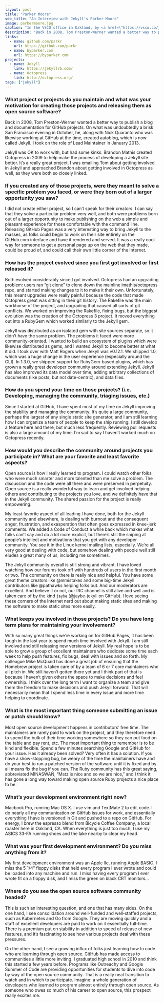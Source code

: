 ```yaml
---
layout: post
title: "Parker Moore"
seo_title: "An Interview with Jekyll's Parker Moore"
image: parkermoore.jpg
caption: "In the VSCO office in Oakland, by <a href=\"https://vsco.co/jgenden\" target=\"_blank\">Joe Genden</a>"
description: "Back in 2008, Tom Preston-Werner wanted a better way to publish a blog and documentation for GitHub projects."
links:
  - name: github.com/parkr
    url: https://github.com/parkr
  - name: byparker.com
    url: https://byparker.com
projects:
  - name: Jekyll
    link: https://jekyllrb.com/
  - name: Octopress
    link: http://octopress.org/
tags: ["jekyll"]
---
```


### What project or projects do you maintain and what was your motivation for creating those projects and releasing them as open source software?

Back in 2008, Tom Preston-Werner wanted a better way to publish a blog and documentation for GitHub projects. On what was undoubtedly a brisk San Francisco evening in October, he, along with Nick Quaranto who was likewise working at GitHub at the time, created autoblog, which is now called Jekyll. I took on the role of Lead Maintainer in January 2013.

Jekyll was OK to work with, but had some kinks. Brandon Mathis created Octopress in 2009 to help make the process of developing a Jekyll site better. It’s a really great project. I was emailing Tom about getting involved in Jekyll and approached Brandon about getting involved in Octopress as well, as they were both so closely linked.

### If you created any of those projects, were they meant to solve a specific problem you faced, or were they born out of a larger opportunity you saw?

I did not create either project, so I can’t speak for their creators. I can say that they solve a particular problem very well, and both were problems born out of a larger opportunity to make publishing on the web a simple and pleasant experience for those comfortable with the command line. Releasing GitHub Pages was a very interesting way to bring Jekyll to the masses, as folks could begin to work on their site entirely on the GitHub.com interface and have it rendered and served. It was a really cool way for someone to get a personal page up on the web that they made, could be proud of, and could call their own little corner of the Internet.

### How has the project evolved since you first got involved or first released it?

Both evolved considerably since I got involved. Octopress had an upgrading problem: users ran “git clone” to clone down the mainline imathis/octopress repo, and started making changes to it to make it their own. Unfortunately, this meant upgrades were really painful because the code that made Octopress great was sitting in their git history. The Rakefile was the main workhorse of the project, and upgrading that caused all sorts of git conflicts. We worked on improving the Rakefile, fixing bugs, but the biggest evolution was the creation of the Octopress 3 project. It moved everything out into a RubyGem which worked similarly to the Jekyll gem.

Jekyll was distributed as an isolated gem with site sources separate, so it didn’t have the same problem. The problems it faced were more community-oriented. I wanted to build an ecosystem of plugins which were likewise distributed as gems, and I wanted Jekyll to become better at what it did. I took over with Matt Rogers when Jekyll was v0.12.1. We shipped 1.0, which was a huge change in the user experience (especially around the CLI). In 1.3.0, we shipped support for RubyGem-based plugins, which has grown a really great developer community around extending Jekyll. Jekyll has also improved its data model over time, adding arbitrary collections of documents (like posts, but not date-centric), and data files.

### How do you spend your time on those projects? (i.e. Developing, managing the community, triaging issues, etc.)

Since I started at GitHub, I have spent most of my time on Jekyll improving the stability and managing the community. It’s quite a large community, perhaps the largest of any single static site generator, and I am still learning how I can organize a team of people to keep the ship running. I still develop a feature here and there, but much less frequently. Reviewing pull requests is also a large amount of my time. I’m sad to say I haven’t worked much on Octopress recently.

### How would you describe the community around projects you participate in? What are your favorite and least favorite aspects?

Open source is how I really learned to program. I could watch other folks who were much smarter and more talented than me solve a problem. The discussion and the code were all there and were preserved in perpetuity. Open source is a really wonderful way to learn and get involved helping others and contributing to the projects you love, and we definitely have that in the Jekyll community. The shared passion for the project is really empowering.

My least favorite aspect of all leading I have done, both for the Jekyll community and elsewhere, is dealing with burnout and the consequent anger, frustration, and exasperation that often goes expressed in knee-jerk comments. We added a Code of Conduct a while back which makes what folks can’t say and do a lot more explicit, but there’s still the sniping at people’s intellect and motivations that you get with any developer community. You see it in the Linux kernel mailing lists, especially. We’re all very good at dealing with code, but somehow dealing with people well still eludes a great many of us, including me sometimes.

The Jekyll community overall is still strong and vibrant. I have loved watching how our forums took off with hundreds of users in the first month or two. The community on there is really nice and helpful. You have some great theme creators like @mmistakes and some big-time Jekyll contributors like @pathawks helping folks out. And our moderators are excellent. And believe it or not, our IRC channel is still alive and well and is taken care of by the kind `jaybe` (@jaybe-jekyll on GitHub). I love seeing these corners of the Internet nerd out about making static sites and making the software to make static sites more easily.

### What keeps you involved in those projects? Do you have long term plans for maintaining your involvement?

With so many great things we’re working on for GitHub Pages, it has been tough in the last year to spend much time involved with Jekyll. I am still involved and still releasing new versions of Jekyll. My real hope is to be able to grow a group of excellent maintainers who dedicate some time each week to help push features, fix bugs, deal with issues and so forth. My colleague Mike McQuaid has done a great job of ensuring that the Homebrew project is taken care of by a team of 6 or 7 core maintainers who all pitch in. We still haven’t gotten there yet and I think part of that is because I haven’t given others the space to make decisions and feel ownership. I think over the long term I want to organize a team and give them the freedom to make decisions and push Jekyll forward. That will necessarily mean that I spend less time in every issue and more time helping to coordinate.

### What is the most important thing someone submitting an issue or patch should know?

Most open source development happens in contributors’ free time. The maintainers are rarely paid to work on the project, and they therefore need to spend the bulk of their time working somewhere so they can put food on the table and pay rent, etc. The most important thing to remember is to be kind and flexible. Spend a few minutes searching Google and GitHub for your issue. Has it already been solved? Very often it has a solution. If you have a show-stopping bug, be weary of the time the maintainers have and do your best to run a patched version of the software until it is fixed and by all means fix the bug if you can. The Ruby community has this great saying, abbreviated MINASWAN, “Matz is nice and so we are nice,” and I think it has gone a long way toward making open source Ruby projects a nice place to be.

### What’s your development environment right now?

Macbook Pro, running Mac OS X. I use vim and TextMate 2 to edit code. I do nearly all my communication on GitHub issues for work, and essentially everything I have is versioned in Git and pushed to a repo on GitHub. For energy, I brew the espresso blend from Bicycle Coffee Company, a local roaster here in Oakland, CA. When everything is just too much, I use my ASICS 33-FA running shoes and the lake nearby to clear my head.

### What was your first development environment? Do you miss anything from it?

My first development environment was an Apple IIe, running Apple BASIC. I miss the 5 1/4” floppy disks that held every program I ever wrote and could be loaded into any machine and run. I miss having every program I ever wrote fit on a floppy disk, and I miss the green on black CRT monitors...

### Where do you see the open source software community headed?

This is such an interesting question, and one that has many sides. On the one hand, I see consolidation around well-funded and well-staffed projects, such as Kubernetes and Go from Google. They are moving quickly and a staff of excellent developers are paid to work on it essentially full-time. There is a premium put on stability in addition to speed of release of new features, and it’s fascinating to see how various projects deal with these pressures.

On the other hand, I see a growing influx of folks just learning how to code who are learning through open source. GitHub has made access to communities a little more inviting. I graduated high school in 2010 and think this started a few years before. Programs like Outreachy and Google Summer of Code are providing opportunities for students to dive into code by way of the open source community. That is a really neat transition to watch and in which to participate. Imagine: a whole generation of developers who learned to program almost entirely through open source. As someone who owes so much of his career to open source, this prospect really excites me.
